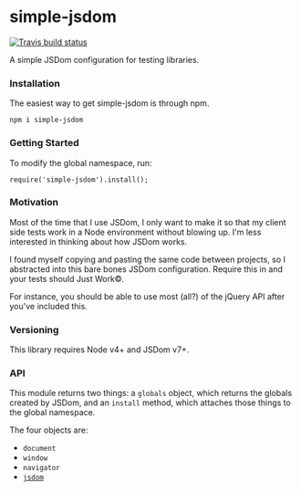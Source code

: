 # simple-jsdom
[![Travis build status](http://img.shields.io/travis/jmeas/simple-jsdom.svg?style=flat)](https://travis-ci.org/jmeas/simple-jsdom)

A simple JSDom configuration for testing libraries.

### Installation

The easiest way to get simple-jsdom is through npm.

`npm i simple-jsdom`

### Getting Started

To modify the global namespace, run:

`require('simple-jsdom').install();`

### Motivation

Most of the time that I use JSDom, I only want to make it so that my client side tests
work in a Node environment without blowing up. I'm less interested in thinking
about how JSDom works.

I found myself copying and pasting the same code between projects, so I abstracted into
this bare bones JSDom configuration. Require this in and your tests should Just Work©.

For instance, you should be able to use most (all?) of the jQuery API after you've included this.

### Versioning

This library requires Node v4+ and JSDom v7+.

### API

This module returns two things: a `globals` object, which returns the globals created by JSDom,
and an `install` method, which attaches those things to the global namespace.

The four objects are:

- `document`
- `window`
- `navigator`
- [`jsdom`](https://github.com/tmpvar/jsdom#for-the-hardcore-jsdomjsdom)
